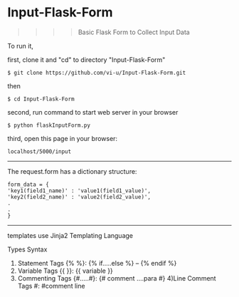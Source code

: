 # Input-Flask-Form
>>>>    Basic Flask Form to Collect Input Data

To run it,

first, clone it and "cd" to directory "Input-Flask-Form"

    $ git clone https://github.com/vi-u/Input-Flask-Form.git   

then

    $ cd Input-Flask-Form

second, run command to start web server in your browser

    $ python flaskInputForm.py

third, open this page in your browser:

    localhost/5000/input


****

The request.form has a dictionary structure:

    form_data = {
    'key1(field1_name)' : 'value1(field1_value)',
    'key2(field2_name)' : 'value2(field2_value)',
    .
    .
    }


*****

templates use Jinja2 Templating Language

Types	                Syntax

1) Statement Tags	{% %}: {% if…..else %} – {% endif %}
2) Variable Tags	{{ }}: {{ variable }}
3) Commenting Tags	{#…..#}: {# comment ….para #}
4)Line Comment Tags	#: #comment line
